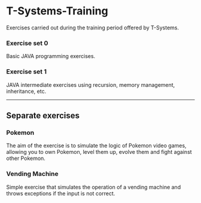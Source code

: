 # T-Systems-Training
Exercises carried out during the training period offered by T-Systems.

### Exercise set 0

Basic JAVA programming exercises.

### Exercise set 1
JAVA intermediate exercises using recursion, memory management, inheritance, etc.

***

## Separate exercises

### Pokemon
The aim of the exercise is to simulate the logic of Pokemon video games, allowing you to own Pokemon, level them up, evolve them and fight against other Pokemon.

### Vending Machine
Simple exercise that simulates the operation of a vending machine and throws exceptions if the input is not correct.